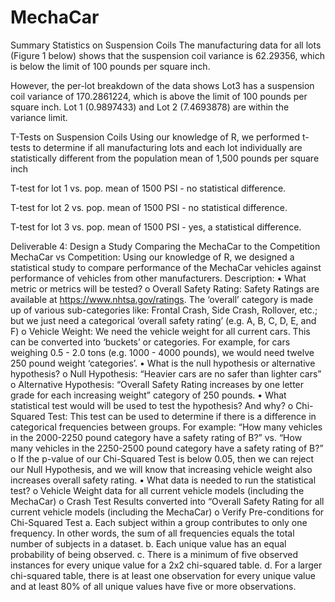 # MechaCar

Summary Statistics on Suspension Coils
The manufacturing data for all lots (Figure 1 below) shows that the suspension coil variance is 62.29356, which is below the limit of 100 pounds per square inch.
 

However, the per-lot breakdown of the data shows Lot3 has a suspension coil variance of 170.2861224, which is above the limit of 100 pounds per square inch. Lot 1 (0.9897433) and Lot 2 (7.4693878) are within the variance limit.
 
T-Tests on Suspension Coils
Using our knowledge of R, we performed t-tests to determine if all manufacturing lots and each lot individually are statistically different from the population mean of 1,500 pounds per square inch
 

T-test for lot 1 vs. pop. mean of 1500 PSI - no statistical difference.
 

T-test for lot 2 vs. pop. mean of 1500 PSI - no statistical difference.
 

T-test for lot 3 vs. pop. mean of 1500 PSI - yes, a statistical difference.
 

Deliverable 4: Design a Study Comparing the MechaCar to the Competition 
MechaCar vs Competition:
Using our knowledge of R, we designed a statistical study to compare performance of the MechaCar vehicles against performance of vehicles from other manufacturers.
Description:
•	What metric or metrics will be tested?
o	Overall Safety Rating: Safety Ratings are available at https://www.nhtsa.gov/ratings. The ‘overall’ category is made up of various sub-categories like: Frontal Crash, Side Crash, Rollover, etc.; but we just need a categorical ‘overall safety rating’ (e.g. A, B, C, D, E, and F)
o	Vehicle Weight: We need the vehicle weight for all current cars. This can be converted into ‘buckets’ or categories. For example, for cars weighing 0.5 - 2.0 tons (e.g. 1000 - 4000 pounds), we would need twelve 250 pound weight ‘categories’.
•	What is the null hypothesis or alternative hypothesis?
o	Null Hypothesis: “Heavier cars are no safer than lighter cars”
o	Alternative Hypothesis: “Overall Safety Rating increases by one letter grade for each increasing weight” category of 250 pounds.
•	What statistical test would will be used to test the hypothesis? And why?
o	Chi-Squared Test: This test can be used to determine if there is a difference in categorical frequencies between groups. For example: “How many vehicles in the 2000-2250 pound category have a safety rating of B?” vs. “How many vehicles in the 2250-2500 pound category have a safety rating of B?”
o	If the p-value of our Chi-Squared Test is below 0.05, then we can reject our Null Hypothesis, and we will know that increasing vehicle weight also increases overall safety rating.
•	What data is needed to run the statistical test?
o	Vehicle Weight data for all current vehicle models (including the MechaCar)
o	Crash Test Results converted into “Overall Safety Rating for all current vehicle models (including the MechaCar)
o	Verify Pre-conditions for Chi-Squared Test
a.	Each subject within a group contributes to only one frequency. In other words, the sum of all frequencies equals the total number of subjects in a dataset.
b.	Each unique value has an equal probability of being observed.
c.	There is a minimum of five observed instances for every unique value for a 2x2 chi-squared table.
d.	For a larger chi-squared table, there is at least one observation for every unique value and at least 80% of all unique values have five or more observations.
